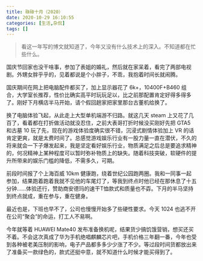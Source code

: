 ```yaml
---
title: 碌碌十月（2020）
date: 2020-10-29 16:10:55
categories: [生活,杂侃]
tags: []
---
```


> 看这一年写的博文就知道了，今年又没有什么技术上的深入。不知道都在忙些什么。

国庆节回家也没干啥事，参加了表姐的婚礼，然后就在家呆着，看完了两部电视剧。外甥女胖乎乎的，见着都说是个小胖子，不乖，我抱着时间长就闹腾。

国庆期间在网上把电脑配件都买了，加上显示器花了 6k+，10400F+B460 组合，大学室长推荐，性价比确实高平时玩玩足以，比之前那配置肯定好得多得多了。刚好下月横店半马开始，请个假回趟家把家里那台古董机给换了。

换了电脑体验飞起，从此走上大型单机端游不归路。就这几天 steam 上又花了几百了，看着都在打折做活动就没忍住，之前大表哥打折时候没买刚好先把 GTA5 和古墓 10 玩了先，现在的游戏体验度确实很不错，沉浸式剧情体验加上 VR 的话肯定更爽，就是太费时间了。总感觉游戏娱乐行业有一股力量一直在潜伏，不久的将来就会一下子爆发起来，我是坚定看好娱乐行业，物质满足之后总是要追求精神的，何况精神上某种程度可以暂时弥补物质上的缺失。随着科技突破，软硬件的提升所带来的娱乐门槛的降低，不需多久，可期。

前段时间报了个上海百威 10km 健康跑，绕着世纪公园跑两圈。我和一同事一起参加，结果跑着跑着我就不见他的车尾灯了，等我到终点时他已经在那休息了十五分钟……体验还行，赞助商安德玛的速干T恤款式和质量也不孬。下月的半马坚持到终点就成，重在参与，重在健身。

最近也是，下班也早不了，公司也慢慢开始多了些硬性要求。今天 1024  也逃不开在公司“聚会”的命运，打工人不易啊。

今年就等着 HUAWEI Mate40 发布准备换机呢，结果货少搞饥饿营销，想买还买不着。不会这次真成了华为手机绝唱麒麟芯片吧，手机价格三年翻一番，今年也受到各种被老美压制的影响，电子产品都多多少少涨了不少。等过段时间货都放出来了准备买一款绿色的，款式还挺中意，就不知道什么时候才能买得到了。